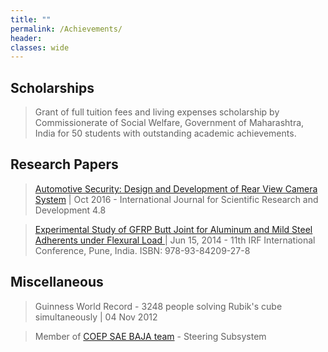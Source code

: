```yaml
---
title: ""
permalink: /Achievements/
header:
classes: wide
---
```



## Scholarships

>   Grant of full tuition fees and living expenses scholarship by Commissionerate of Social Welfare, Government of Maharashtra, India for 50 students with outstanding academic achievements.

## Research Papers

>   [Automotive Security: Design and Development of Rear View Camera System](http://www.ijsrd.com/articles/IJSRDV4I80426.pdf) | Oct 2016
    -   International Journal for Scientific Research and Development 4.8

>   [Experimental Study of GFRP Butt Joint for Aluminum and Mild Steel Adherents under Flexural Load ](http://iraj.in/journal/journal_file/journal_pdf/-1476357756121-126.pdf)| Jun 15, 2014
    -   11th IRF International Conference, Pune, India. ISBN: 978-93-84209-27-8

## Miscellaneous

>   Guinness World Record - 3248 people solving Rubik's cube simultaneously | 04 Nov 2012

>   Member of [COEP SAE BAJA team](https://www.facebook.com/COEPMotorsports/) - Steering Subsystem













